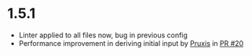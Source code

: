 # 1.5.1

- Linter applied to all files now, bug in previous config
- Performance improvement in deriving initial input by [Pruxis](https://github.com/Pruxis) in [PR #20](https://github.com/JoviDeCroock/hooked-form/pull/20)
